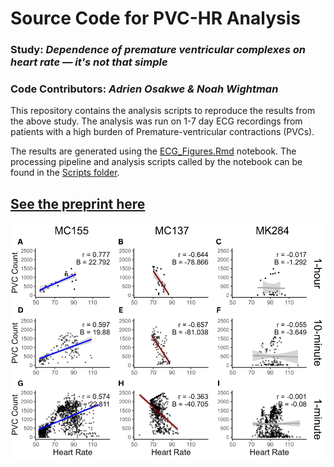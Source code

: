 # Source Code for PVC-HR Analysis

### Study: *Dependence of premature ventricular complexes on heart rate — it's not that simple*

### Code Contributors: *Adrien Osakwe & Noah Wightman*

This repository contains the analysis scripts to reproduce the results from the above study. The analysis was run on 1-7 day ECG recordings from patients with a high burden of Premature-ventricular contractions (PVCs).

The results are generated using the [ECG_Figures.Rmd](./ECG_Figures.Rmd) notebook. The processing pipeline and analysis scripts called by the notebook can be found in the [Scripts folder](./Scripts).

## [See the preprint here](google.com)

![](Plots/Figure1_Final.png)
